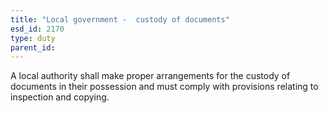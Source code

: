 ```yaml
---
title: "Local government -  custody of documents"
esd_id: 2170
type: duty
parent_id:  
---
```


A local authority shall make proper arrangements for the custody of documents in their possession and must comply with provisions relating to inspection and copying.

